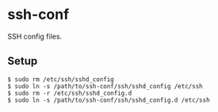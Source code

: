 # ssh-conf
SSH config files.

## Setup
```shell
$ sudo rm /etc/ssh/sshd_config
$ sudo ln -s /path/to/ssh-conf/ssh/sshd_config /etc/ssh
$ sudo rm -r /etc/ssh/sshd_config.d
$ sudo ln -s /path/to/ssh-conf/ssh/sshd_config.d /etc/ssh
```
